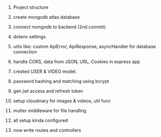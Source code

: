 1. Project structure
2. create mongodb atlas database
3. connect mongodb to backend (2nd commit)
4. dotenv settings
5. utils like: custom ApiError, ApiResponse, asyncHandler for database connection
6. handle CORS, data from JSON, URL, Cookies in express app 
7. created USER & VIDEO model. 
8. password hashing and matching using bcrypt
9. gen jwt access and refresh token 
10. setup cloudinary for images & videos, util func
11. multer middleware for file handling

12. all setup kinda configured 

13. now write routes and controllers